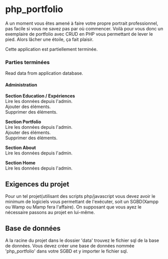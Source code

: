 # php_portfolio
A un moment vous êtes amené à faire votre propre portrait professionnel, pas facile si vous ne savez pas par où commencer. Voilà pour vous donc un exemplaire de portfolio avec CRUD en PHP vous permettant de lever le pied. Alors lâcher une étoile, ça fait plaisir.  

Cette application est partiellement terminée. 

### Parties terminées
Read data from application database.
#### Administration
**Section Education / Expériences** <br>
Lire les données depuis l'admin. <br> Ajouter des éléments. <br> Supprimer des éléments.

**Section Portfolio** <br>
Lire les données depuis l'admin. <br> Ajouter des éléments. <br> Supprimer des éléments.

**Section About** <br>
Lire les données depuis l'admin. <br> 

**Section Home** <br>
Lire les données depuis l'admin. <br> 

## Exigences du projet
Pour un tel projet(utilisant des scripts php/javascript vous devez avoir le minimum de logiciels vous permettant de l'exécuter, soit un SGBD(Xampp ou Wamp ou Mamp fera l'affaire). On supposant que vous ayez le nécessaire passons au projet en lui-même.

## Base de données
A la racine du projet dans le dossier 'data' trouvez le fichier sql de la base de données.
Vous devez créer une base de données nommée 'php_portfolio' dans votre SGBD et y importer le fichier sql.
